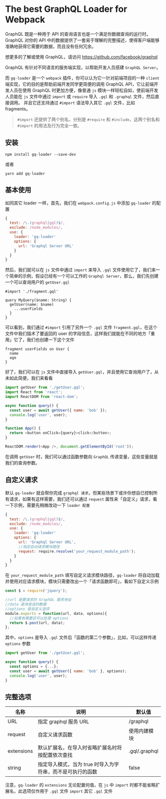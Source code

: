 # The best GraphQL Loader for Webpack

GraphQL 既是一种用于 API 的查询语言也是一个满足你数据查询的运行时。 GraphQL 对你的 API 中的数据提供了一套易于理解的完整描述，使得客户端能够准确地获得它需要的数据，而且没有任何冗余。

想更多的了解或使用 GraphQL，请访问 https://github.com/facebook/graphql

GraphQL 有针对不同语言的服务端实现，以帮助开发人员搭建 `GraphQL Server`。

而 `gq-loader` 是一个 `webpack` 插件，你可以认为它一针对前端项目的一种 `client` 端实现，它的目的是帮助前端开发同学更简便的调用 GraphQL API，它让前端开发人员在使用 GraphQL 时更加方便，像普通 `js` 模块一样轻松自如，使前端开发人员能在 `js` 文件中通过 `import` 或 `require` 导入 `.gql` 和 `.graphql` 文件，然后直接调用。 并且它还支持通过 `#import` 语法导入其它 `.gql` 文件，比如 fragments。

> `#import` 还提供了两个别名，分别是 `#require` 和 `#include`，这两个别名和 `#import` 的用法及行为完全一致。

## 安装

```
npm install gq-loader --save-dev
```

或者

```
yarn add gq-loader
```

## 基本使用

如同其它 loader 一样，首先，我们在 `webpack.config.js` 中添加 `gq-loader` 的配置

```js
{
  test: /\.(graphql|gql)$/,
  exclude: /node_modules/,
  use: {
    loader: 'gq-loader'
    options: {
      url: 'Graphql Server URL'
    }
  }
}
```

然后，我们就可以在 `js` 文件中通过 `import` 来导入 `.gql` 文件使用它了，我们来一个简单的示例，假设已经有一个可以工作的 `Graphql Server`，那么，我们先创建一个可以查询用户的 `getUser.gql`

```gql
#import './fragment.gql' 

query MyQuery($name: String) {
  getUser(name: $name)
    ...userFields
  }
}
```
可以看到，我们通过 `#import` 引用了另外一个 `.gql` 文件 `fragment.gql`，在这个文件中我们描术了要返回的 user 的字段信息，这样我们就能在不同的地方「重用」它了，我们也创建一下这个文件

```gql
fragment userFields on User {
  name
  age
}
```

好了，我们可以在 `js` 文件中直接导入 `getUser.gql`，并且使用它查询用户了，从未如此简便，我们来看看

```js
import getUser from './getUser.gql';
import React from 'react';
import ReactDOM from 'react-dom';

async function query() {
  const user = await getUser({ name: 'bob' });
  console.log('user', user);
}

function App() {
  return <button onClick={query}>click</button>;
}

ReactDOM.render(<App />, document.getElementById('root'));
```

在调用 `getUser` 时，我们可以通过函数参数向 `GraphQL` 传递变量，这些变量就是我们的查询参数。

## 自定义请求

默认 `gq-loader` 就会帮你完成 `graphql 请求`，但某些场景下或许你想自已控制所有请求，如果有这样需要，我们还可以通过 `request` 属性来「自定义」请求，看一下示例，需要先稍微改动一下 `loader 配置`

```js
{
  test: /\.(graphql|gql)$/,
  exclude: /node_modules/,
  use: {
    loader: 'gq-loader'
    options: {
      url: 'Graphql Server URL',
      //指定自动请求模块路径
      request: require.resolve('your_request_module_path');
    }
  }
}
```
在 `your_request_module_path` 填写自定义请求模块路径，`gq-loader` 将自动加载并使用对应请求模块，模块只需要改出一个「请求函数即可」，看如下自定义示例

```js
const $ = require('jquery');

//url 是要请求的 GraphQL 服务地址
//data 是待发送的数据
//options 是自定义选项
module.exports = function(url, data, options){
  //如果有需要还可以处理 options
  return $.post(url, data);
};
```

其中，`options` 是导入 `.gql` 文件后「函数的第二个参数」，比如，可以这样传递 `options` 参数

```js
import getUser from './getUser.gql';

async function query() {
  const options = {...};
  const user = await getUser({ name: 'bob' }, options);
  console.log('user', user);
}
```

## 完整选项

| 名称 | 说明 | 默认值 |
| ---- | ------- | ----------- |
| URL |指定 graphql 服务 URL | /graphql |
| request | 自定义请求函数 | 使用内建模块 |
| extensions | 默认扩展名，在导入时省略扩展名时将按配置依次查找 | .gql/.graphql |
| string | 指定导入模式，当为 true 时导入为字符串，而不是可执行的函数 | false |


注意，`gq-loader` 的 `extensions` 无论配置何值，在 `js` 中 `import` 时都不能省略扩展名，此选项仅作用于 `.gql` 文件 `import` 其它 `.gql` 文件